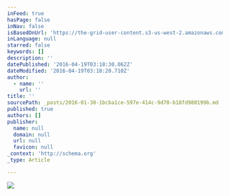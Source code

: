 ```yaml
---
inFeed: true
hasPage: false
inNav: false
isBasedOnUrl: 'https://the-grid-user-content.s3-us-west-2.amazonaws.com/b556ad51-906c-496f-92a2-687a9078be8a.png'
inLanguage: null
starred: false
keywords: []
description: ''
datePublished: '2016-04-19T03:18:30.062Z'
dateModified: '2016-04-19T03:18:20.710Z'
author:
  - name: ''
    url: ''
title: ''
sourcePath: _posts/2016-01-30-1bcba1ce-597e-414c-9d70-b18fd980199b.md
published: true
authors: []
publisher:
  name: null
  domain: null
  url: null
  favicon: null
_context: 'http://schema.org'
_type: Article

---
```

![](https://s3-us-west-2.amazonaws.com/the-grid-img/p/e9c19578a05bd41dd62cdb1c708cb017955ad997.png)
